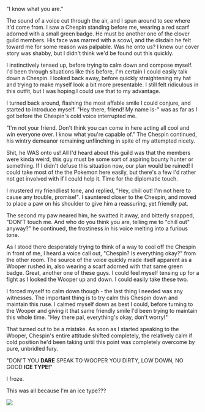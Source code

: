 "I know what you are."

The sound of a voice cut through the air, and I spun around to see where it'd come from. I saw a Chespin standing before me, wearing a red scarf adorned with a small green badge. He must be another one of the clover guild members. His face was marred with a scowl, and the disdain he felt toward me for some reason was palpable. Was he onto us? I knew our cover story was shabby, but I didn't think we'd be found out this quickly.

I instinctively tensed up, before trying to calm down and compose myself. I'd been through situations like this before, I'm certain I could easily talk down a Chespin. I looked back away, before quickly straightening my hat and trying to make myself look a bit more presentable. I still felt ridiculous in this outfit, but I was hoping I could use that to my advantage.

I turned back around, flashing the most affable smile I could conjure, and started to introduce myself. "Hey there, friend! My name is-" was as far as I got before the Chespin's cold voice interrupted me.

"I'm not your friend. Don't think you can come in here acting all cool and win everyone over. I know what you're capable of." The Chespin continued, his wintry demeanor remaining unflinching in spite of my attempted nicety.

Shit, he WAS onto us! All I'd heard about this guild was that the members were kinda weird, this guy must be some sort of aspiring bounty hunter or something. If I didn't defuse this situation now, our plan would be ruined! I could take most of the the Pokemon here easily, but there's a few I'd rather not get involved with if I could help it. Time for the diplomatic touch.

I mustered my friendliest tone, and replied, "Hey, chill out! I'm not here to cause any trouble, promise!". I sauntered closer to the Chespin, and moved to place a paw on his shoulder to give him a reassuring, yet friendly pat.

The second my paw neared him, he swatted it away, and bitterly snapped, "DON'T touch me. And who do you think you are, telling me to "chill out" anyway?" he continued, the frostiness in his voice melting into a furious tone.

As I stood there desperately trying to think of a way to cool off the Chespin in front of me, I heard a voice call out, "Chespin? Is everything okay?" from the other room. The source of the voice quickly made itself apparent as a Wooper rushed in, also wearing a scarf adorned with that same green badge. Great, another one of these guys. I could feel myself tensing up for a fight as I looked the Wooper up and down. I could easily take these two.

I forced myself to calm down though - the last thing I needed was any witnesses. The important thing is to try calm this Chespin down and maintain this ruse. I calmed myself down as best I could, before turning to the Wooper and giving it that same friendly smile I'd been trying to maintain this whole time. "Hey there pal, everything's okay, don't worry!"

That turned out to be a mistake. As soon as I started speaking to the Wooper, Chespin's entire attitude shifted completely, the relatively calm if cold position he'd been taking until this point was completely overcome by pure, unbridled fury.

"DON'T YOU **DARE** SPEAK TO WOOPER YOU DIRTY, LOW DOWN, NO GOOD **ICE TYPE!**"

I froze.

This was all because I'm an ice type???

![](https://i.imgur.com/KlAzcHf.png)

